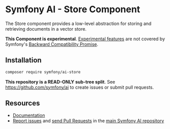 # Symfony AI - Store Component

The Store component provides a low-level abstraction for storing and retrieving documents in a vector store.

**This Component is experimental**.
[Experimental features](https://symfony.com/doc/current/contributing/code/experimental.html)
are not covered by Symfony's
[Backward Compatibility Promise](https://symfony.com/doc/current/contributing/code/bc.html).

## Installation

```bash
composer require symfony/ai-store
```

**This repository is a READ-ONLY sub-tree split**. See
https://github.com/symfony/ai to create issues or submit pull requests.

## Resources

- [Documentation](../../docs/index.rst)
- [Report issues](https://github.com/symfony/ai/issues) and
  [send Pull Requests](https://github.com/symfony/ai/pulls)
  in the [main Symfony AI repository](https://github.com/symfony/ai)
